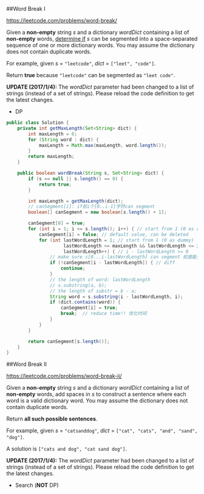 ##Word Break I

https://leetcode.com/problems/word-break/

Given a **non-empty** string *s* and a dictionary *wordDict* containing a list of **non-empty** words, <u>determine if</u> *s* can be segmented into a space-separated sequence of one or more dictionary words. You may assume the dictionary does not contain duplicate words.

For example, given
*s* = `"leetcode"`,
*dict* = `["leet", "code"]`.

Return **true** because `"leetcode"` can be segmented as `"leet code"`.

**UPDATE (2017/1/4):**
The *wordDict* parameter had been changed to a list of strings (instead of a set of strings). Please reload the code definition to get the latest changes.



* DP

```java
public class Solution {
    private int getMaxLength(Set<String> dict) {
        int maxLength = 0;
        for (String word : dict) {
            maxLength = Math.max(maxLength, word.length());
        }
        return maxLength;
    }

    public boolean wordBreak(String s, Set<String> dict) {
        if (s == null || s.length() == 0) {
            return true;
        }

        int maxLength = getMaxLength(dict);
        // canSegment[i]: if前i个[0..i-1]字符can segment
        boolean[] canSegment = new boolean[s.length() + 1];

        canSegment[0] = true;
        for (int i = 1; i <= s.length(); i++) { // start from 1 (0 as dummy)
            canSegment[i] = false; // default value, can be deleted
            for (int lastWordLength = 1; // start from 1 (0 as dummy)
                     lastWordLength <= maxLength && lastWordLength <= i;
                     lastWordLength++) { // i - lastWordLength >= 0
                // make sure s[0...i-lastWordLength] can segment 前面能分
                if (!canSegment[i - lastWordLength]) { // diff
                    continue;
                }
                // the length of word: lastWordLength
                // s.substring(a, b);
                // the length of substr = b - a;
                String word = s.substring(i - lastWordLength, i);
                if (dict.contains(word)) {
                    canSegment[i] = true;
                    break;  // reduce time!! 优化时间
                }
            }
        }

        return canSegment[s.length()];
    }
}
```





##Word Break II

https://leetcode.com/problems/word-break-ii/

Given a **non-empty** string *s* and a dictionary *wordDict* containing a list of **non-empty** words, add spaces in *s* to construct a sentence where each word is a valid dictionary word. You may assume the dictionary does not contain duplicate words.

Return **all such possible sentences**.

For example, given
*s* = `"catsanddog"`,
*dict* = `["cat", "cats", "and", "sand", "dog"]`.

A solution is `["cats and dog", "cat sand dog"]`.

**UPDATE (2017/1/4):**
The *wordDict* parameter had been changed to a list of strings (instead of a set of strings). Please reload the code definition to get the latest changes.





* Search (**NOT** DP)

```java

```



